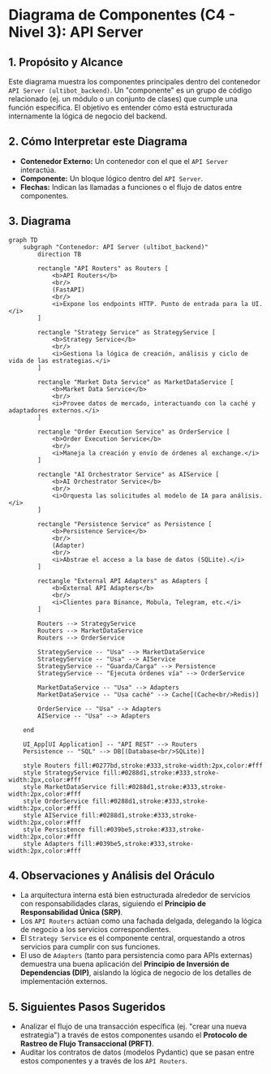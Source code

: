 # Diagrama de Componentes (C4 - Nivel 3): API Server

## 1. Propósito y Alcance
Este diagrama muestra los componentes principales dentro del contenedor `API Server (ultibot_backend)`. Un "componente" es un grupo de código relacionado (ej. un módulo o un conjunto de clases) que cumple una función específica. El objetivo es entender cómo está estructurada internamente la lógica de negocio del backend.

## 2. Cómo Interpretar este Diagrama
- **Contenedor Externo:** Un contenedor con el que el `API Server` interactúa.
- **Componente:** Un bloque lógico dentro del `API Server`.
- **Flechas:** Indican las llamadas a funciones o el flujo de datos entre componentes.

## 3. Diagrama

```mermaid
graph TD
    subgraph "Contenedor: API Server (ultibot_backend)"
        direction TB

        rectangle "API Routers" as Routers [
            <b>API Routers</b>
            <br/>
            (FastAPI)
            <br/>
            <i>Expone los endpoints HTTP. Punto de entrada para la UI.</i>
        ]

        rectangle "Strategy Service" as StrategyService [
            <b>Strategy Service</b>
            <br/>
            <i>Gestiona la lógica de creación, análisis y ciclo de vida de las estrategias.</i>
        ]

        rectangle "Market Data Service" as MarketDataService [
            <b>Market Data Service</b>
            <br/>
            <i>Provee datos de mercado, interactuando con la caché y adaptadores externos.</i>
        ]

        rectangle "Order Execution Service" as OrderService [
            <b>Order Execution Service</b>
            <br/>
            <i>Maneja la creación y envío de órdenes al exchange.</i>
        ]
        
        rectangle "AI Orchestrator Service" as AIService [
            <b>AI Orchestrator Service</b>
            <br/>
            <i>Orquesta las solicitudes al modelo de IA para análisis.</i>
        ]

        rectangle "Persistence Service" as Persistence [
            <b>Persistence Service</b>
            <br/>
            (Adapter)
            <br/>
            <i>Abstrae el acceso a la base de datos (SQLite).</i>
        ]

        rectangle "External API Adapters" as Adapters [
            <b>External API Adapters</b>
            <br/>
            <i>Clientes para Binance, Mobula, Telegram, etc.</i>
        ]

        Routers --> StrategyService
        Routers --> MarketDataService
        Routers --> OrderService
        
        StrategyService -- "Usa" --> MarketDataService
        StrategyService -- "Usa" --> AIService
        StrategyService -- "Guarda/Carga" --> Persistence
        StrategyService -- "Ejecuta órdenes vía" --> OrderService

        MarketDataService -- "Usa" --> Adapters
        MarketDataService -- "Usa caché" --> Cache[(Cache<br/>Redis)]
        
        OrderService -- "Usa" --> Adapters
        AIService -- "Usa" --> Adapters
        
    end

    UI_App[UI Application] -- "API REST" --> Routers
    Persistence -- "SQL" --> DB[(Database<br/>SQLite)]
    
    style Routers fill:#0277bd,stroke:#333,stroke-width:2px,color:#fff
    style StrategyService fill:#0288d1,stroke:#333,stroke-width:2px,color:#fff
    style MarketDataService fill:#0288d1,stroke:#333,stroke-width:2px,color:#fff
    style OrderService fill:#0288d1,stroke:#333,stroke-width:2px,color:#fff
    style AIService fill:#0288d1,stroke:#333,stroke-width:2px,color:#fff
    style Persistence fill:#039be5,stroke:#333,stroke-width:2px,color:#fff
    style Adapters fill:#039be5,stroke:#333,stroke-width:2px,color:#fff
```

## 4. Observaciones y Análisis del Oráculo
- La arquitectura interna está bien estructurada alrededor de servicios con responsabilidades claras, siguiendo el **Principio de Responsabilidad Única (SRP)**.
- Los `API Routers` actúan como una fachada delgada, delegando la lógica de negocio a los servicios correspondientes.
- El `Strategy Service` es el componente central, orquestando a otros servicios para cumplir con sus funciones.
- El uso de `Adapters` (tanto para persistencia como para APIs externas) demuestra una buena aplicación del **Principio de Inversión de Dependencias (DIP)**, aislando la lógica de negocio de los detalles de implementación externos.

## 5. Siguientes Pasos Sugeridos
- Analizar el flujo de una transacción específica (ej. "crear una nueva estrategia") a través de estos componentes usando el **Protocolo de Rastreo de Flujo Transaccional (PRFT)**.
- Auditar los contratos de datos (modelos Pydantic) que se pasan entre estos componentes y a través de los `API Routers`.
